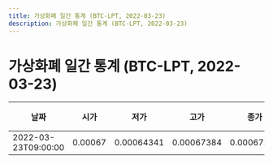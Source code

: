 ```yaml
---
title: 가상화폐 일간 통계 (BTC-LPT, 2022-03-23)
description: 가상화폐 일간 통계 (BTC-LPT, 2022-03-23)
---
```


가상화폐 일간 통계 (BTC-LPT, 2022-03-23)
===

|날짜|시가|저가|고가|종가|비고|
|--|--|--|--|--|--|
|2022-03-23T09:00:00|0.00067|0.00064341|0.00067384|0.00067383|    |
